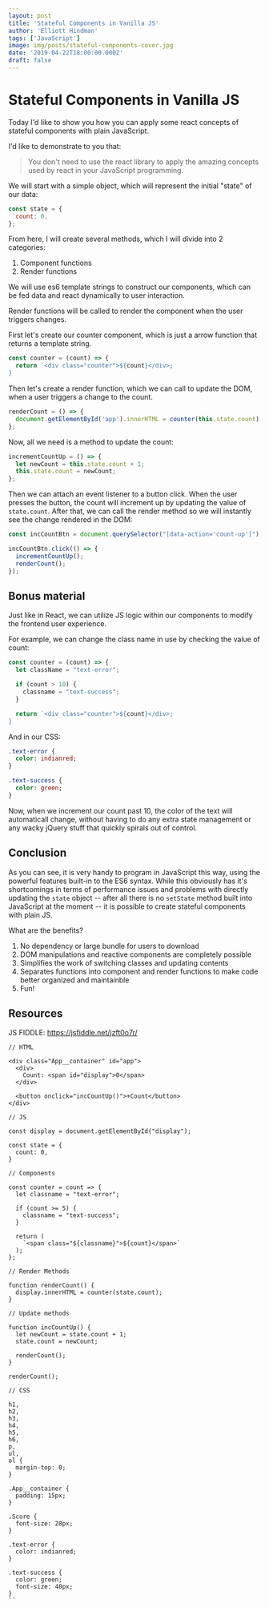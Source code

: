```yaml
---
layout: post
title: 'Stateful Components in Vanilla JS'
author: 'Elliott Hindman'
tags: ['JavaScript']
image: img/posts/stateful-components-cover.jpg
date: '2019-04-22T18:00:00.000Z'
draft: false
---
```


# Stateful Components in Vanilla JS

Today I'd like to show you how you can apply some react concepts of stateful components with plain JavaScript.

I'd like to demonstrate to you that:

> You don't need to use the react library to apply the amazing concepts used by react in your JavaScript programming.

We will start with a simple object, which will represent the initial "state" of our data:

```js
const state = {
  count: 0,
};
```

From here, I will create several methods, which I will divide into 2 categories:

1. Component functions
2. Render functions

We will use es6 template strings to construct our components, which can be fed data and react dynamically to user interaction.

Render functions will be called to render the component when the user triggers changes.

First let's create our counter component, which is just a arrow function that returns a template string.

```js
const counter = (count) => {
  return `<div class="counter">${count}</div>;
}
```

Then let's create a render function, which we can call to update the DOM, when a user triggers a change to the count.

```js
renderCount = () => {
  document.getElementById('app').innerHTML = counter(this.state.count);
};
```

Now, all we need is a method to update the count:

```js
incrementCountUp = () => {
  let newCount = this.state.count + 1;
  this.state.count = newCount;
};
```

Then we can attach an event listener to a button click. When the user presses the button, the count will increment up by updating the value of `state.count`. After that, we can call the render method so we will instantly see the change rendered in the DOM:

```js
const incCountBtn = document.querySelector("[data-action='count-up']");

incCountBtn.click(() => {
  incrementCountUp();
  renderCount();
});
```

## Bonus material

Just like in React, we can utilize JS logic within our components to modify the frontend user experience.

For example, we can change the class name in use by checking the value of count:

```js
const counter = (count) => {
  let className = "text-error";

  if (count > 10) {
    classname = "text-success";
  }

  return `<div class="counter">${count}</div>;
}
```

And in our CSS:

```sass
.text-error {
  color: indianred;
}

.text-success {
  color: green;
}
```

Now, when we increment our count past 10, the color of the text will automaticall change, without having to do any extra state management or any wacky jQuery stuff that quickly spirals out of control.

## Conclusion

As you can see, it is very handy to program in JavaScript this way, using the powerful features built-in to the ES6 syntax. While this obviously has it's shortcomings in terms of performance issues and problems with directly updating the `state` object -- after all there is no `setState` method built into JavaScript at the moment -- it is possible to create stateful components with plain JS.

What are the benefits?

1. No dependency or large bundle for users to download
2. DOM manipulations and reactive components are completely possible
3. Simplifies the work of switching classes and updating contents
4. Separates functions into component and render functions to make code better organized and maintainble
5. Fun!

## Resources

JS FIDDLE: https://jsfiddle.net/jzft0o7r/

```
// HTML

<div class="App__container" id="app">
  <div>
    Count: <span id="display">0</span>
  </div>

  <button onclick="incCountUp()">+Count</button>
</div>

// JS

const display = document.getElementById("display");

const state = {
  count: 0,
}

// Components

const counter = count => {
  let classname = "text-error";

  if (count >= 5) {
  	classname = "text-success";
  }

  return (
    `<span class="${classname}">${count}</span>`
  );
};

// Render Methods

function renderCount() {
  display.innerHTML = counter(state.count);
}

// Update methods

function incCountUp() {
  let newCount = state.count + 1;
  state.count = newCount;

  renderCount();
}

renderCount();

// CSS

h1,
h2,
h3,
h4,
h5,
h6,
p,
ul,
ol {
  margin-top: 0;
}

.App__container {
  padding: 15px;
}

.Score {
  font-size: 28px;
}

.text-error {
  color: indianred;
}

.text-success {
  color: green;
  font-size: 40px;
}
``
```
